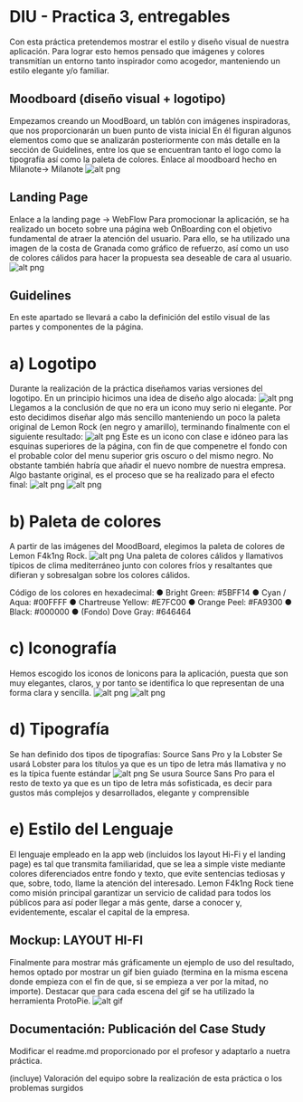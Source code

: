 # DIU - Practica 3, entregables
Con esta práctica pretendemos mostrar el estilo y diseño visual de nuestra aplicación. Para lograr esto hemos pensado que imágenes y colores transmitían un entorno tanto inspirador como acogedor, manteniendo un estilo elegante y/o familiar.

## Moodboard (diseño visual + logotipo)   
Empezamos creando un MoodBoard, un tablón con imágenes inspiradoras, que nos proporcionarán un buen punto de vista inicial
En él figuran algunos elementos como que se analizarán posteriormente con más detalle en la sección de Guidelines, entre los que se encuentran tanto el logo como la tipografía así como la paleta de colores.
Enlace al moodboard hecho en Milanote→ Milanote
![alt png](https://github.com/toniiFDEZ/DIU/blob/master/P3/imgs/Moodborad.PNG)

## Landing Page
Enlace a la landing page → WebFlow
Para promocionar la aplicación, se ha realizado un boceto sobre una página web OnBoarding con el objetivo fundamental de atraer la atención del usuario. Para ello, se ha utilizado una imagen de la costa de Granada como gráfico de refuerzo, así como un uso de colores cálidos para hacer la propuesta sea deseable de cara al usuario.
![alt png](https://github.com/toniiFDEZ/DIU/blob/master/P3/imgs/WebFlow.PNG)

## Guidelines
En este apartado se llevará a cabo la definición del estilo visual de las partes y componentes de la página.

# a) Logotipo
Durante la realización de la práctica diseñamos varias versiones del logotipo. En un principio hicimos una idea de diseño algo alocada:
![alt png](https://github.com/toniiFDEZ/DIU/blob/master/P3/imgs/logo1.png)
Llegamos a la conclusión de que no era un icono muy serio ni elegante. Por esto decidimos diseñar algo más sencillo manteniendo un poco la paleta original de Lemon Rock (en negro y amarillo), terminando finalmente con el siguiente resultado:
![alt png](https://github.com/toniiFDEZ/DIU/blob/master/P3/imgs/logo2.png)
Este es un icono con clase e idóneo para las esquinas superiores de la página, con fin de que compenetre el fondo con el probable color del menu superior gris oscuro o del mismo negro.
No obstante también habría que añadir el nuevo nombre de nuestra empresa. Algo bastante original, es el proceso que se ha realizado para el efecto final:
![alt png](https://github.com/toniiFDEZ/DIU/blob/master/P3/imgs/logo3.png)
![alt png](https://github.com/toniiFDEZ/DIU/blob/master/P3/imgs/logo4.png)

# b) Paleta de colores
A partir de las imágenes del MoodBoard, elegimos la paleta de colores de Lemon F4k1ng Rock.
![alt png](https://github.com/toniiFDEZ/DIU/blob/master/P3/imgs/paletaColores.png)
Una paleta de colores cálidos y llamativos típicos de clima mediterráneo junto con colores fríos y resaltantes que difieran y sobresalgan sobre los colores cálidos.

Código de los colores en hexadecimal:
● Bright Green: #5BFF14
● Cyan / Aqua: #00FFFF
● Chartreuse Yellow: #E7FC00
● Orange Peel: #FA9300
● Black: #000000
● (Fondo) Dove Gray: #646464

# c) Iconografía
Hemos escogido los iconos de Ionicons para la aplicación, puesta que son muy elegantes, claros, y por tanto se identifica lo que representan de una forma clara y sencilla.
![alt png](https://github.com/toniiFDEZ/DIU/blob/master/P3/imgs/iconoCerveza.png) ![alt png](https://github.com/toniiFDEZ/DIU/blob/master/P3/imgs/iconoMenu.png)

# d) Tipografía
Se han definido dos tipos de tipografías: Source Sans Pro y la Lobster
Se usará Lobster para los títulos ya que es un tipo de letra más llamativa y no es la típica fuente estándar
![alt png](https://github.com/toniiFDEZ/DIU/blob/master/P3/imgs/lobster.png)
Se usura Source Sans Pro para el resto de texto ya que es un tipo de letra más sofisticada, es decir para gustos más complejos y desarrollados, elegante y comprensible

# e) Estilo del Lenguaje
El lenguaje empleado en la app web (incluidos los layout Hi-Fi y el landing page) es tal que transmita familiaridad, que se lea a simple viste mediante colores
diferenciados entre fondo y texto, que evite sentencias tediosas y que, sobre, todo, llame la atención del interesado.
Lemon F4k1ng Rock tiene como misión principal garantizar un servicio de calidad para todos los públicos para así poder llegar a más gente, darse a conocer y, evidentemente, escalar el capital de la empresa.

## Mockup: LAYOUT HI-FI
Finalmente para mostrar más gráficamente un ejemplo de uso del resultado, hemos optado por mostrar un gif bien guiado (termina en la misma escena donde empieza con el fin de que, si se empieza a ver por la mitad, no importe). Destacar que para cada escena del gif se ha utilizado la herramienta ProtoPie.
![alt gif](https://github.com/toniiFDEZ/DIU/blob/master/P3/ProtoPie.gif)

## Documentación: Publicación del Case Study
Modificar el readme.md proporcionado por el profesor y adaptarlo a nuetra práctica.

(incluye) Valoración del equipo sobre la realización de esta práctica o los problemas surgidos
 
